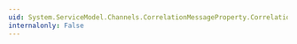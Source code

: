 ```yaml
---
uid: System.ServiceModel.Channels.CorrelationMessageProperty.CorrelationKey
internalonly: False
---
```


